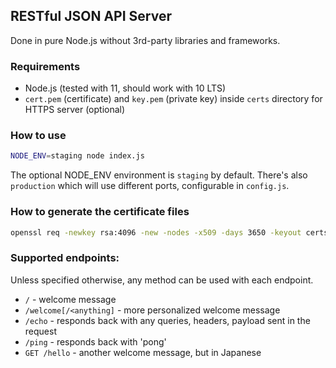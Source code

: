 ## RESTful JSON API Server

Done in pure Node.js without 3rd-party libraries and frameworks.

### Requirements
- Node.js (tested with 11, should work with 10 LTS)
- `cert.pem` (certificate) and `key.pem` (private key) inside `certs` directory for HTTPS server (optional)

### How to use
```bash
NODE_ENV=staging node index.js
```

The optional NODE_ENV environment is `staging` by default. There's also `production` which will use different ports, configurable in `config.js`.

### How to generate the certificate files
```bash
openssl req -newkey rsa:4096 -new -nodes -x509 -days 3650 -keyout certs/key.pem -out certs/cert.pem -subj "/CN=localhost"
```

### Supported endpoints:
Unless specified otherwise, any method can be used with each endpoint.

- `/` - welcome message
- `/welcome[/<anything]` - more personalized welcome message
- `/echo` - responds back with any queries, headers, payload sent in the request
- `/ping` - responds back with 'pong'
- `GET /hello` - another welcome message, but in Japanese

